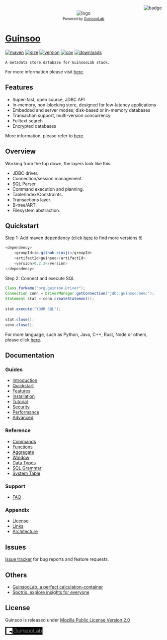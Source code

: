 <div align="right">
    <img src="https://raw.githubusercontent.com/ciusji/guinsoo/master/public/guinsoolab-badge.png" width="60" alt="badge">
    <br />
</div>
<div align="center">
    <img src="https://raw.githubusercontent.com/ciusji/guinsoo/master/public/guinsoo.jpg" width=120 alt="logo" />
    <br />
    <small>Powered by <a href="https://guinsoolab.github.io/glab">GuinsooLab</a></small>
</div>

# [Guinsoo](https://ciusji.gitbook.io/guinsoo/)

[![maven](https://img.shields.io/maven-central/v/io.github.ciusji/guinsoo)](https://search.maven.org/search?q=guinsoo)
[![size](https://img.shields.io/github/repo-size/ciusji/guinsoo)](https://github.com/ciusji/guinsoo)
[![version](https://img.shields.io/github/v/tag/ciusji/guinsoo)](https://github.com/ciusji/guinsoo)
[![cov](https://img.shields.io/codecov/c/github/ciusji/guinsoo)](https://github.com/ciusji/guinsoo)
[![downloads](https://img.shields.io/github/downloads/ciusji/guinsoo/total)](https://github.com/ciusji/guinsoo)

`A metadata store database for GuinsooLab stack.`

For more information please visit [here](https://ciusji.gitbook.io/guinsoolab/).


## Features

* Super-fast, open source, JDBC API
* In-memory, non-blocking store, designed for low-latency applications
* Embedded and server modes; disk-based or in-memory databases
* Transaction support, multi-version concurrency
* Fulltext search
* Encrypted databases

More information, please refer to [here](https://ciusji.gitbook.io/guinsoo/).


## Overview

Working from the top down, the layers look like this:

* JDBC driver.
* Connection/session management.
* SQL Parser.
* Command execution and planning.
* Table/Index/Constraints.
* Transactions layer.
* B-tree/ART.
* Filesystem abstraction.


## Quickstart

Step 1: Add maven dependency (click [here](https://search.maven.org/artifact/io.github.ciusji/guinsoo) to find more versions ð)
```java
<dependency>
    <groupId>io.github.ciusji</groupId>
    <artifactId>guinsoo</artifactId>
    <version>0.2.2</version>
</dependency>
```

Step 2: Connect and execute SQL

```java
Class.forName("org.guinsoo.Driver");
Connection conn = DriverManager.getConnection("jdbc:guinsoo:mem:");
Statement stat = conn.createStatement();

stat.execute("YOUR SQL");

stat.close();
conn.close();
```

For more language, such as Python, Java, C++, Rust, Node or others, please click [here](https://ciusji.gitbook.io/guinsoo/guides/tutorial).


## Documentation

### Guides

- [Introduction](https://ciusji.gitbook.io/guinsoo/guides/introduction)
- [Quickstart](https://ciusji.gitbook.io/guinsoo/guides/quickstart)
- [Features](https://ciusji.gitbook.io/guinsoo/guides/features)
- [Installation](https://ciusji.gitbook.io/guinsoo/guides/installation)
- [Tutorial](https://ciusji.gitbook.io/guinsoo/guides/tutorial)
- [Security](https://ciusji.gitbook.io/guinsoo/guides/security)
- [Performance](https://ciusji.gitbook.io/guinsoo/guides/performance)
- [Advanced](https://ciusji.gitbook.io/guinsoo/guides/advanced)

### Reference

- [Commands](https://ciusji.gitbook.io/guinsoo/reference/commands)
- [Functions](https://ciusji.gitbook.io/guinsoo/reference/functions)
- [Aggregate](https://ciusji.gitbook.io/guinsoo/reference/aggregate)
- [Window](https://ciusji.gitbook.io/guinsoo/reference/window)
- [Data Types](https://ciusji.gitbook.io/guinsoo/reference/data-types)
- [SQL Grammar](https://ciusji.gitbook.io/guinsoo/reference/sql-grammar)
- [System Table](https://ciusji.gitbook.io/guinsoo/reference/system-table)

### Support

- [FAQ](https://ciusji.gitbook.io/guinsoo/support/faq)

### Appendix

- [License](https://ciusji.gitbook.io/guinsoo/appendix/license)
- [Links](https://ciusji.gitbook.io/guinsoo/appendix/links)
- [Architecture](https://ciusji.gitbook.io/guinsoo/appendix/architecture)


## Issues

[Issue tracker](https://github.com/ciusji/guinsoo/issues) for bug reports and feature requests.


## Others

- [GuinsooLab, a perfect calculation-container](https://guinsoolab.github.io/glab/)
- [Spotrix, explore insights for everyone](https://spotrix.github.io/spotrix-web/)

## License

Guinsoo is released under [Mozilla Public License Version 2.0](./LICENSE.txt)

<img src="https://raw.githubusercontent.com/GuinsooLab/glab/main/src/images/guinsoolab-group.svg" width="120" alt="license" />
